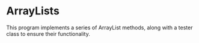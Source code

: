 # ArrayLists
This program implements a series of ArrayList methods, along with a tester class to ensure their functionality.
